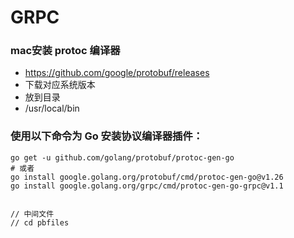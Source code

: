 
# GRPC

### mac安装 protoc 编译器
* https://github.com/google/protobuf/releases
* 下载对应系统版本
* 放到目录
* /usr/local/bin 


### 使用以下命令为 Go 安装协议编译器插件：
```shell
go get -u github.com/golang/protobuf/protoc-gen-go
# 或者
go install google.golang.org/protobuf/cmd/protoc-gen-go@v1.26
go install google.golang.org/grpc/cmd/protoc-gen-go-grpc@v1.1
```
```shell

// 中间文件
// cd pbfiles

```